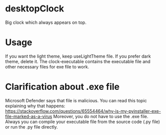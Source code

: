 # desktopClock
Big clock which always appears on top.
# Usage
If you want the light theme, keep useLightTheme file. If you prefer dark theme, delete it. The clock-executable contains the executable file and other necessary files for exe file to work.
# Clarification about .exe file
Microsoft Defender says that file is malicious. You can read this topic explaining why that happens: https://stackoverflow.com/questions/65554464/why-is-my-pyinstaller-exe-file-marked-as-a-virus Moreover, you do not have to use the .exe file. Always you can compile your executable file from the source code (.py file) or run the .py file directly.
